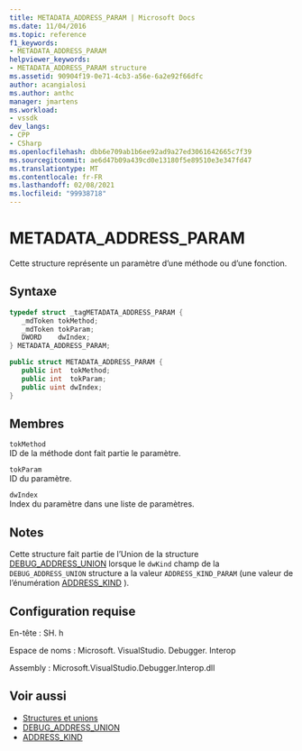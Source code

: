 ```yaml
---
title: METADATA_ADDRESS_PARAM | Microsoft Docs
ms.date: 11/04/2016
ms.topic: reference
f1_keywords:
- METADATA_ADDRESS_PARAM
helpviewer_keywords:
- METADATA_ADDRESS_PARAM structure
ms.assetid: 90904f19-0e71-4cb3-a56e-6a2e92f66dfc
author: acangialosi
ms.author: anthc
manager: jmartens
ms.workload:
- vssdk
dev_langs:
- CPP
- CSharp
ms.openlocfilehash: dbb6e709ab1b6ee92ad9a27ed3061642665c7f39
ms.sourcegitcommit: ae6d47b09a439cd0e13180f5e89510e3e347fd47
ms.translationtype: MT
ms.contentlocale: fr-FR
ms.lasthandoff: 02/08/2021
ms.locfileid: "99938718"
---
```

# <a name="metadata_address_param"></a>METADATA_ADDRESS_PARAM
Cette structure représente un paramètre d’une méthode ou d’une fonction.

## <a name="syntax"></a>Syntaxe

```cpp
typedef struct _tagMETADATA_ADDRESS_PARAM {
   _mdToken tokMethod;
   _mdToken tokParam;
   DWORD    dwIndex;
} METADATA_ADDRESS_PARAM;
```

```csharp
public struct METADATA_ADDRESS_PARAM {
   public int  tokMethod;
   public int  tokParam;
   public uint dwIndex;
}
```

## <a name="members"></a>Membres
 `tokMethod`\
 ID de la méthode dont fait partie le paramètre.

 `tokParam`\
 ID du paramètre.

 `dwIndex`\
 Index du paramètre dans une liste de paramètres.

## <a name="remarks"></a>Notes
 Cette structure fait partie de l’Union de la structure [DEBUG_ADDRESS_UNION](../../../extensibility/debugger/reference/debug-address-union.md) lorsque le `dwKind` champ de la `DEBUG_ADDRESS_UNION` structure a la valeur `ADDRESS_KIND_PARAM` (une valeur de l’énumération [ADDRESS_KIND](../../../extensibility/debugger/reference/address-kind.md) ).

## <a name="requirements"></a>Configuration requise
 En-tête : SH. h

 Espace de noms : Microsoft. VisualStudio. Debugger. Interop

 Assembly : Microsoft.VisualStudio.Debugger.Interop.dll

## <a name="see-also"></a>Voir aussi
- [Structures et unions](../../../extensibility/debugger/reference/structures-and-unions.md)
- [DEBUG_ADDRESS_UNION](../../../extensibility/debugger/reference/debug-address-union.md)
- [ADDRESS_KIND](../../../extensibility/debugger/reference/address-kind.md)
